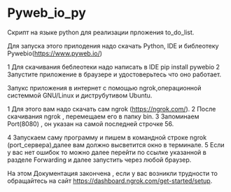 # Pyweb_io_py
Скрипт на языке python для реализации прложения to_do_list.


Для запуска этого прилодения надо скачать Python, IDE и библеотеку Pywebio(https://www.pyweb.io/)


1 Для скачивания беблеотеки надо написать в IDE pip install pywebio
2 Запустите приложение в браузере и удостоверьтесь что оно работает.


Запукс приложения в интернет с помощью ngrok,операционной системмой GNU/Linux и диструбутивом Ubuntu.

1 Для этого вам надо скачать сам ngrok (https://ngrok.com/).
2 После скачивания ngrok , перемещаем его в папку bin.
3 Запоминаем Port(8080) , он указан на самой последней строчке 56.


4 Запускаем саму программу и пишем в командной строке ngrok (port_сервера),далее 
вам должно высветится окно в терминале.
5  Если у вас нет ошибок то можно далее перейти по ссылке указанной в разделе 
Forwarding и далее запустить через любой браузер.

На этом Документация закончена , если у вас возникли трудности то обращайтесь
	на сайт  https://dashboard.ngrok.com/get-started/setup.


